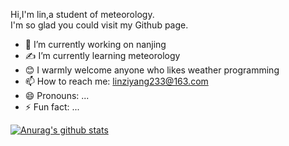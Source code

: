 Hi,I'm lin,a student of meteorology. <br>
I'm so glad you could visit my Github page.

- 🏫 I’m currently working on nanjing
- ✍️ I’m currently learning meteorology
- 😊 I warmly welcome anyone who likes weather programming 
- 📫 How to reach me: linziyang233@163.com
- 😄 Pronouns: ...
- ⚡ Fun fact: ...

[![Anurag's github stats](https://github-readme-stats.vercel.app/api?username=linbuer233)](https://github.com/anuraghazra/github-readme-stats)




<!--
**linbuer233/linbuer233** is a ✨ _special_ ✨ repository because its `README.md` (this file) appears on your GitHub profile.

Here are some ideas to get you started:

- 🔭 I’m currently working on ...
- 🌱 I’m currently learning ...
- 👯 I’m looking to collaborate on ...
- 🤔 I’m looking for help with ...
- 💬 Ask me about ...
- 📫 How to reach me: ...
- 😄 Pronouns: ...
- ⚡ Fun fact: ...
-->
